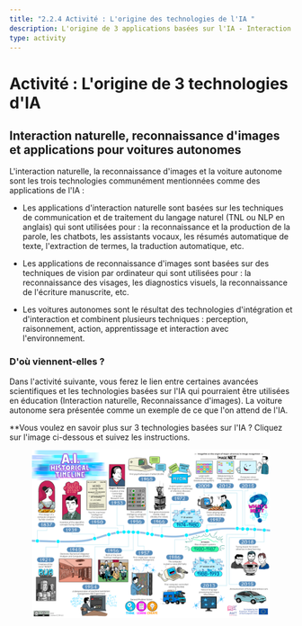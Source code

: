 ```yaml
---
title: "2.2.4 Activité : L'origine des technologies de l'IA "
description: L'origine de 3 applications basées sur l'IA - Interaction naturelle, Reconnaissance d'images et Voiture autonome.
type: activity
---
```


# Activité : L'origine de 3 technologies d'IA

## Interaction naturelle, reconnaissance d'images et applications pour voitures autonomes

L'interaction naturelle, la reconnaissance d'images et la voiture autonome sont les trois technologies communément mentionnées comme des applications de l'IA :

- Les applications d'interaction naturelle sont basées sur les techniques de communication et de traitement du langage naturel (TNL ou NLP en anglais) qui sont utilisées pour : la reconnaissance et la production de la parole, les chatbots, les assistants vocaux, les résumés automatique de texte, l'extraction de termes, la traduction automatique, etc.

- Les applications de reconnaissance d'images sont basées sur des techniques de vision par ordinateur qui sont utilisées pour : la reconnaissance des visages, les diagnostics visuels, la reconnaissance de l'écriture manuscrite, etc.

- Les voitures autonomes sont le résultat des technologies d'intégration et d'interaction et combinent plusieurs techniques : perception, raisonnement, action, apprentissage et interaction avec l'environnement.

### D'où viennent-elles ?

Dans l'activité suivante, vous ferez le lien entre certaines avancées scientifiques et les technologies basées sur l'IA qui pourraient être utilisées en éducation (Interaction naturelle, Reconnaissance d'images). La voiture autonome sera présentée comme un exemple de ce que l'on attend de l'IA.

**Vous voulez en savoir plus sur 3 technologies basées sur l'IA ?
Cliquez sur l'image ci-dessous et suivez les instructions.

<a href="2-2-4-Activity-Discover-AI-innovations/2-2-4-Origin-of-AI-innovations.html" target="_blank"><figure>
  <img src="Images/AI-historical-timeline.png" alt="Image of AI history" />
</figure></a>
